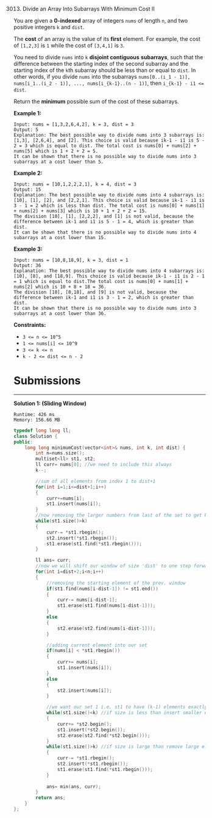 3013. Divide an Array Into Subarrays With Minimum Cost II

You are given a **0-indexed** array of integers `nums` of length `n`, and two positive integers `k` and `dist`.

The **cost** of an array is the value of its **first** element. For example, the cost of `[1,2,3]` is `1` while the cost of `[3,4,1]` is `3`.

You need to divide `nums` into `k` **disjoint contiguous** **subarrays**, such that the difference between the starting index of the second subarray and the starting index of the `k`th subarray should be less than or equal to `dist`. In other words, if you divide `nums` into the subarrays `nums[0..(i_1 - 1)], nums[i_1..(i_2 - 1)], ..., nums[i_{k-1}..(n - 1)]`, then `i_{k-1} - i1 <= dist`.

Return the **minimum** possible sum of the cost of these subarrays.

 

**Example 1:**
```
Input: nums = [1,3,2,6,4,2], k = 3, dist = 3
Output: 5
Explanation: The best possible way to divide nums into 3 subarrays is: [1,3], [2,6,4], and [2]. This choice is valid because ik-1 - i1 is 5 - 2 = 3 which is equal to dist. The total cost is nums[0] + nums[2] + nums[5] which is 1 + 2 + 2 = 5.
It can be shown that there is no possible way to divide nums into 3 subarrays at a cost lower than 5.
```

**Example 2:**
```
Input: nums = [10,1,2,2,2,1], k = 4, dist = 3
Output: 15
Explanation: The best possible way to divide nums into 4 subarrays is: [10], [1], [2], and [2,2,1]. This choice is valid because ik-1 - i1 is 3 - 1 = 2 which is less than dist. The total cost is nums[0] + nums[1] + nums[2] + nums[3] which is 10 + 1 + 2 + 2 = 15.
The division [10], [1], [2,2,2], and [1] is not valid, because the difference between ik-1 and i1 is 5 - 1 = 4, which is greater than dist.
It can be shown that there is no possible way to divide nums into 4 subarrays at a cost lower than 15.
```

**Example 3:**
```
Input: nums = [10,8,18,9], k = 3, dist = 1
Output: 36
Explanation: The best possible way to divide nums into 4 subarrays is: [10], [8], and [18,9]. This choice is valid because ik-1 - i1 is 2 - 1 = 1 which is equal to dist.The total cost is nums[0] + nums[1] + nums[2] which is 10 + 8 + 18 = 36.
The division [10], [8,18], and [9] is not valid, because the difference between ik-1 and i1 is 3 - 1 = 2, which is greater than dist.
It can be shown that there is no possible way to divide nums into 3 subarrays at a cost lower than 36.
```

**Constraints:**

* `3 <= n <= 10^5`
* `1 <= nums[i] <= 10^9`
* `3 <= k <= n`
* `k - 2 <= dist <= n - 2`

# Submissions
---
**Solution 1: (Sliding Window)**
```
Runtime: 426 ms
Memory: 156.66 MB
```
```c++
typedef long long ll;
class Solution {
public:
    long long minimumCost(vector<int>& nums, int k, int dist) {
        int n=nums.size();
        multiset<ll> st1, st2;
        ll curr= nums[0]; //we need to include this always
        k--;

        //sum of all elements from index 1 to dist+1
        for(int i=1;i<=dist+1;i++)
        {
            curr+=nums[i];
            st1.insert(nums[i]);
        }
        //now removing the larger numbers from last of the set to get k elements only
        while(st1.size()>k)
        {
            curr-= *st1.rbegin();
            st2.insert(*st1.rbegin());
            st1.erase(st1.find(*st1.rbegin()));
        }

        ll ans= curr;
        //now we will shift our window of size 'dist' to one step forward in each step, so we need to delete the nums[i-dist-1] from our set
        for(int i=dist+2;i<n;i++)
        {
            //removing the starting element of the prev. window
            if(st1.find(nums[i-dist-1]) != st1.end())
            {
                curr-= nums[i-dist-1];
                st1.erase(st1.find(nums[i-dist-1]));
            }
            else
            {
                st2.erase(st2.find(nums[i-dist-1]));
            }

            //adding current element into our set
            if(nums[i] < *st1.rbegin())
            {
                curr+= nums[i];
                st1.insert(nums[i]);
            }
            else
            {
                st2.insert(nums[i]);
            }

            //we want our set 1 i.e. st1 to have (k-1) elements exactly
            while(st1.size()<k) //if size is less than insert smaller elements from second set
            {
                curr+= *st2.begin();
                st1.insert(*st2.begin());
                st2.erase(st2.find(*st2.begin()));
            }
            while(st1.size()>k) //if size is large than remove large elements from set 1 and insert them into set 2
            {
                curr-= *st1.rbegin();
                st2.insert(*st1.rbegin());
                st1.erase(st1.find(*st1.rbegin()));
            }
            
            ans= min(ans, curr);
        }
        return ans;
    }
};
```
